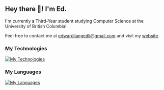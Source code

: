 ## Hey there 👋! I'm Ed.

<!--
**edlng/edlng** is a ✨ _special_ ✨ repository because its `README.md` (this file) appears on your GitHub profile.

Here are some ideas to get you started:

- 🔭 I’m currently working on ...
- 🌱 I’m currently learning ...
- 👯 I’m looking to collaborate on ...
- 🤔 I’m looking for help with ...
- 💬 Ask me about ...
- 📫 How to reach me: ...
- 😄 Pronouns: ...
- ⚡ Fun fact: ...
-->

I'm currently a Third-Year student studying Computer Science at the University of British Columbia! 

Feel free to contact me at [edwardliangedli@gmail.com](mailto:edwardliangedli@gmail.com) and visit my [website](https://www.edwardliang.com).

### My Technologies
[![My Technologies](https://skillicons.dev/icons?i=aws,github,linux,visualstudio,vscode,vim,docker,postman)](https://skillicons.dev)

### My Languages
[![My Languages](https://skillicons.dev/icons?i=js,html,css,nodejs,react,java,py,c,cpp,r,mysql)](https://skillicons.dev)

